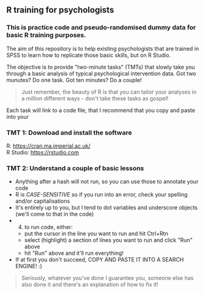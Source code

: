 ## R training for psychologists  

### This is practice code and pseudo-randomised dummy data for basic R training purposes. 

The aim of this repository is to help existing psychologists that are trained in SPSS to learn how to replicate those basic skills, but on R Studio.  

The objective is to provide "two-minute tasks" (TMTs) that slowly take you through a basic analysis of typical psychological intervention data. 
Got two munutes? Do one task. Got ten minutes? Do a couple! 

> Just remember, the beauty of R is that you can tailor your analyses in a million different ways - don't take these tasks as gospel!

Each task will link to a code file, that I recommend that you copy and paste into your 

### TMT 1: Download and install the software  
R: https://cran.ma.imperial.ac.uk/  
R Studio: https://rstudio.com  

### TMT 2: Understand a couple of basic lessons  
- Anything after a hash will not run, so you can use those to annotate your code  
- R is *CASE-SENSITIVE* so if you run into an error, check your spelling and/or capitalisations  
- It's entirely up to you, but I tend to dot variables and underscore objects (we'll come to that in the code)  
- 4. to run code, either:  
  - put the cursor in the line you want to run and hit Ctrl+Rtn  
  - select (highlight) a section of lines you want to run and click "Run" above  
  - hit "Run" above and it'll run everything!  
- If at first you don't succeed, COPY AND PASTE IT INTO A SEARCH ENGINE! :)  

> Seriously, whatever you've done I guarantee you, someone else has also done it and there's an explanation of how to fix it!  


